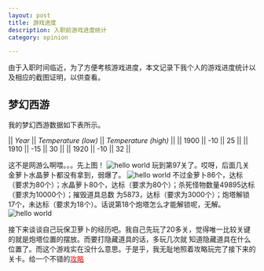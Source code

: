 ```yaml
---
layout: post
title: 游戏进度
description: 入职前游戏进度统计 
category: opinion

---
```

由于入职时间临近，为了方便考核游戏进度，本文记录下我个人的游戏进度统计以及相应的截图证明，以供查看。

## 梦幻西游

我的梦幻西游数据如下表所示。

|| *Year* || *Temperature (low)* || *Temperature (high)* ||
|| 1900 || -10 || 25 ||
|| 1910 || -15 || 30 ||
|| 1920 || -10 || 32 ||


这不是网游么啊喂。。。先上图！
![hello world](http://bigwavelet.github.io/images/post/baoweiluobo_3.PNG)
玩到第97关了。哎呀，后面几关金萝卜水晶萝卜都没有拿到，弱爆了。
![hello world](http://bigwavelet.github.io/images/post/baoweiluobo_2.PNG)
不过金萝卜86个，达标（要求为80个）；水晶萝卜80个，达标（要求为80个）；杀死怪物数量49895达标（要求为10000个）；摧毁道具总数
为5873，达标（要求为3000个）；炮塔解锁17个，未达标（要求为18个）。话说第18个炮塔怎么才能解锁呢，无解。
![hello world](http://bigwavelet.github.io/images/post/baoweiluobo_1.PNG)

接下来谈谈自己玩保卫萝卜的经历吧。我自己先玩了20多关，觉得唯一比较关键的就是炮塔位置的摆放。而要打隐藏道具的话，多玩几次就
知道隐藏道具在什么位置了。而这个游戏实在没什么意思。于是乎，我无耻地照着攻略玩完了接下来的关卡。给一个不错的[<font color='red'>攻略</font>](http://pan.baidu.com/share/link?shareid=463130&uk=487907638)


